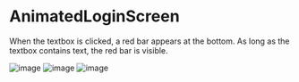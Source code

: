 # AnimatedLoginScreen

When the textbox is clicked, a red bar appears at the bottom.
As long as the textbox contains text, the red bar is visible.


![image](https://user-images.githubusercontent.com/98224771/162370062-f6ba051f-6e6e-4ef1-9d4f-2e42bd50f5e6.png)
![image](https://user-images.githubusercontent.com/98224771/162370187-7c80dda4-0cf2-4afe-97ee-fedf5fd0b348.png)
![image](https://user-images.githubusercontent.com/98224771/162370286-010e470d-95fe-4702-8c5d-ab2c212e47b9.png)

